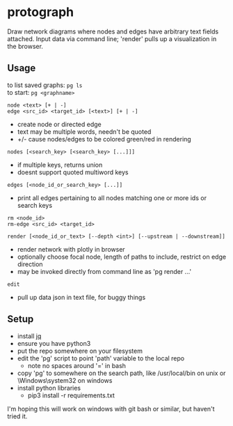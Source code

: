 # protograph

Draw network diagrams where nodes and edges have arbitrary text fields attached. Input data via command line; 'render' pulls up a visualization in the browser.

## Usage

to list saved graphs: `pg ls`  
to start: `pg <graphname>`

```
node <text> [+ | -]
edge <src_id> <target_id> [<text>] [+ | -]
```
- create node or directed edge
- text may be multiple words, needn't be quoted
- +/- cause nodes/edges to be colored green/red in rendering

```
nodes [<search_key> [<search_key> [...]]]
```
- if multiple keys, returns union
- doesnt support quoted multiword keys

```
edges [<node_id_or_search_key> [...]]
```
- print all edges pertaining to all nodes matching one or more ids or search keys

```
rm <node_id>
rm-edge <src_id> <target_id>
```

```
render [<node_id_or_text> [--depth <int>] [--upstream | --downstream]] 
```
- render network with plotly in browser
- optionally choose focal node, length of paths to include, restrict on edge direction
- may be invoked directly from command line as 'pg <graph> render ...'

```
edit
```
- pull up data json in text file, for buggy things



## Setup

* install [jq](https://github.com/stedolan/jq/releases)
* ensure you have python3
* put the repo somewhere on your filesystem
* edit the 'pg' script to point 'path' variable to the local repo
  * note no spaces around '=' in bash
* copy 'pg' to somewhere on the search path, like /usr/local/bin on unix or \Windows\system32 on windows
* install python libraries
  * pip3 install -r requirements.txt
  
I'm hoping this will work on windows with git bash or similar, but haven't tried it.
